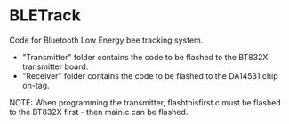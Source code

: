 # BLETrack
Code for Bluetooth Low Energy bee tracking system.

+ "Transmitter" folder contains the code to be flashed to the BT832X transmitter board.
+ "Receiver" folder contains the code to be flashed to the DA14531 chip on-tag.

NOTE: When programming the transmitter, flashthisfirst.c must be flashed to the BT832X first - then main.c can be flashed. 

